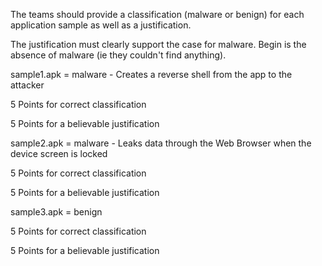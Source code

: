 The teams should provide a classification (malware or benign) for each application sample as well as a justification.

The justification must clearly support the case for malware.  Begin is the absence of malware (ie they couldn't find anything).

sample1.apk = malware - Creates a reverse shell from the app to the attacker

5 Points for correct classification

5 Points for a believable justification

sample2.apk = malware - Leaks data through the Web Browser when the device screen is locked

5 Points for correct classification

5 Points for a believable justification


sample3.apk = benign

5 Points for correct classification

5 Points for a believable justification
